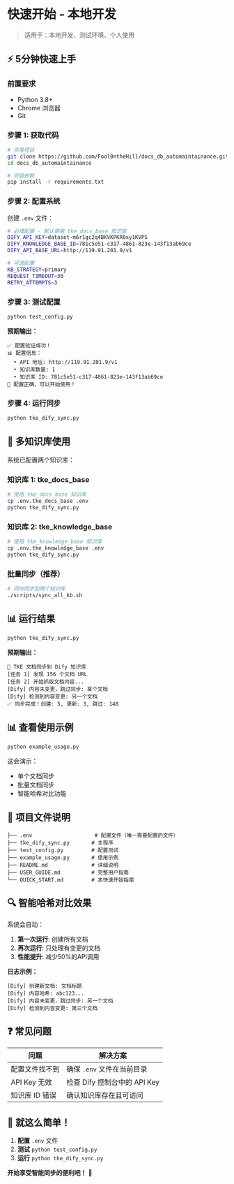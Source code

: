 # 快速开始 - 本地开发

> 适用于：本地开发、测试环境、个人使用

## ⚡ 5分钟快速上手

### 前置要求
- Python 3.8+
- Chrome 浏览器
- Git

### 步骤 1: 获取代码

```bash
# 克隆项目
git clone https://github.com/Fool0ntheHill/docs_db_automaintainance.git
cd docs_db_automaintainance

# 安装依赖
pip install -r requirements.txt
```

### 步骤 2: 配置系统

创建 `.env` 文件：

```bash
# 必填配置 - 默认使用 tke_docs_base 知识库
DIFY_API_KEY=dataset-m6r1gc2q4BKVKPKR0xy1KVPS
DIFY_KNOWLEDGE_BASE_ID=781c5e51-c317-4861-823e-143f13ab69ce
DIFY_API_BASE_URL=http://119.91.201.9/v1

# 可选配置
KB_STRATEGY=primary
REQUEST_TIMEOUT=30
RETRY_ATTEMPTS=3
```

### 步骤 3: 测试配置

```bash
python test_config.py
```

**预期输出：**
```
✅ 配置验证成功！
📊 配置信息：
  • API 地址: http://119.91.201.9/v1
  • 知识库数量: 1
  • 知识库 ID: 781c5e51-c317-4861-823e-143f13ab69ce
🎯 配置正确，可以开始使用！
```

### 步骤 4: 运行同步

```bash
python tke_dify_sync.py
```

## 🔄 多知识库使用

系统已配置两个知识库：

### 知识库 1: tke_docs_base
```bash
# 使用 tke_docs_base 知识库
cp .env.tke_docs_base .env
python tke_dify_sync.py
```

### 知识库 2: tke_knowledge_base
```bash
# 使用 tke_knowledge_base 知识库
cp .env.tke_knowledge_base .env
python tke_dify_sync.py
```

### 批量同步（推荐）
```bash
# 同时同步到两个知识库
./scripts/sync_all_kb.sh
```

## 📊 运行结果

```bash
python tke_dify_sync.py
```

**预期输出：**
```
🚀 TKE 文档同步到 Dify 知识库
[任务 1] 发现 156 个文档 URL
[任务 2] 开始抓取文档内容...
[Dify] 内容未变更，跳过同步: 某个文档
[Dify] 检测到内容变更: 另一个文档
✅ 同步完成！创建: 5, 更新: 3, 跳过: 148
```

## 📊 查看使用示例

```bash
python example_usage.py
```

这会演示：
- 单个文档同步
- 批量文档同步
- 智能哈希对比功能

## 📁 项目文件说明

```
├── .env                    # 配置文件（唯一需要配置的文件）
├── tke_dify_sync.py       # 主程序
├── test_config.py         # 配置测试
├── example_usage.py       # 使用示例
├── README.md              # 详细说明
├── USER_GUIDE.md          # 完整用户指南
└── QUICK_START.md         # 本快速开始指南
```

## 🔍 智能哈希对比效果

系统会自动：

1. **第一次运行**: 创建所有文档
2. **再次运行**: 只处理有变更的文档
3. **性能提升**: 减少50%的API调用

**日志示例：**
```
[Dify] 创建新文档: 文档标题
[Dify] 内容哈希: abc123...
[Dify] 内容未变更，跳过同步: 另一个文档
[Dify] 检测到内容变更: 第三个文档
```

## ❓ 常见问题

| 问题 | 解决方案 |
|------|----------|
| 配置文件找不到 | 确保 `.env` 文件在当前目录 |
| API Key 无效 | 检查 Dify 控制台中的 API Key |
| 知识库 ID 错误 | 确认知识库存在且可访问 |

## 🎯 就这么简单！

1. **配置** `.env` 文件
2. **测试** `python test_config.py`
3. **运行** `python tke_dify_sync.py`

**开始享受智能同步的便利吧！** 🚀